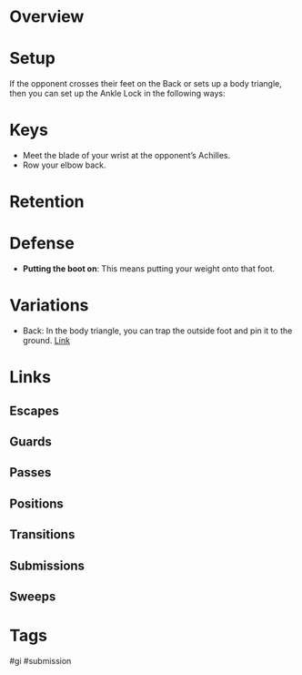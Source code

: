 # Overview

# Setup
If the opponent crosses their feet on the Back or sets up a body triangle, then you can set up the Ankle Lock in the following ways:
# Keys
- Meet the blade of your wrist at the opponent’s Achilles.
- Row your elbow back.
# Retention

# Defense
- **Putting the boot on**: This means putting your weight onto that foot.

# Variations
- Back: In the body triangle, you can trap the outside foot and pin it to the ground. [Link](https://www.youtube.com/shorts/arbm5b1_Qog)

# Links

## Escapes

## Guards

## Passes

## Positions

## Transitions

## Submissions

## Sweeps

# Tags
#gi #submission 